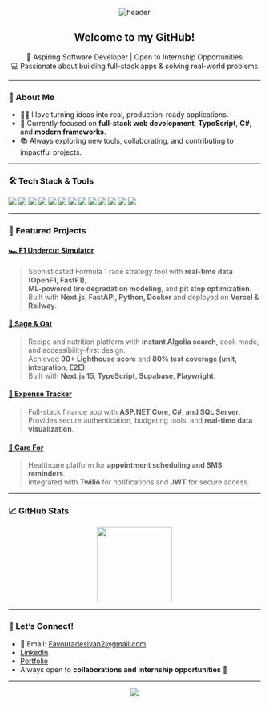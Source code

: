 <!-- Banner or profile image (optional) -->
<p align="center">
  <img src="https://capsule-render.vercel.app/api?type=waving&color=gradient&height=150&section=header&text=Hi%20there!%20I'm%20Favour%20👋&fontSize=35&fontAlignY=40" alt="header"/>
</p>

<h2 align="center">Welcome to my GitHub!</h2>

<p align="center">
  🚀 Aspiring Software Developer | Open to Internship Opportunities<br/>
  💻 Passionate about building full-stack apps & solving real-world problems
</p>

---

### 🌟 About Me
- 👨‍💻 I love turning ideas into real, production-ready applications.  
- 🌱 Currently focused on **full-stack web development**, **TypeScript**, **C#**, and **modern frameworks**.  
- 📚 Always exploring new tools, collaborating, and contributing to impactful projects.  

---

### 🛠️ Tech Stack & Tools

<p>
  <img src="https://img.shields.io/badge/-C%23-239120?style=flat&logo=c-sharp&logoColor=white"/>
  <img src="https://img.shields.io/badge/-TypeScript-3178c6?style=flat&logo=typescript&logoColor=white"/>
  <img src="https://img.shields.io/badge/-Python-3776AB?style=flat&logo=python&logoColor=white"/>
  <img src="https://img.shields.io/badge/-Java-007396?style=flat&logo=java&logoColor=white"/>
  <img src="https://img.shields.io/badge/-JavaScript-f7df1e?style=flat&logo=javascript&logoColor=black"/>
  <img src="https://img.shields.io/badge/-React-61dafb?style=flat&logo=react&logoColor=black"/>
  <img src="https://img.shields.io/badge/-Next.js-000000?style=flat&logo=nextdotjs&logoColor=white"/>
  <img src="https://img.shields.io/badge/-FastAPI-009688?style=flat&logo=fastapi&logoColor=white"/>
  <img src="https://img.shields.io/badge/-ASP.NET-512bd4?style=flat&logo=.net&logoColor=white"/>
  <img src="https://img.shields.io/badge/-SQL_Server-cc2927?style=flat&logo=microsoft-sql-server&logoColor=white"/>
  <img src="https://img.shields.io/badge/-Docker-2496ED?style=flat&logo=docker&logoColor=white"/>
  <img src="https://img.shields.io/badge/-Git-F05032?style=flat&logo=git&logoColor=white"/>
  <img src="https://img.shields.io/badge/-VS_Code-007ACC?style=flat&logo=visual-studio-code&logoColor=white"/>
</p>

---

### 📌 Featured Projects

#### [🏎️ F1 Undercut Simulator](https://github.com/Favour01216/F1-Undercut-Simulator)
> Sophisticated Formula 1 race strategy tool with **real-time data (OpenF1, FastF1)**,  
> **ML-powered tire degradation modeling**, and **pit stop optimization**.  
> Built with **Next.js, FastAPI, Python, Docker** and deployed on **Vercel & Railway**.  

#### [🥗 Sage & Oat](https://github.com/Favour01216/Sage-Oat)
> Recipe and nutrition platform with **instant Algolia search**, cook mode, and accessibility-first design.  
> Achieved **90+ Lighthouse score** and **80% test coverage (unit, integration, E2E)**.  
> Built with **Next.js 15, TypeScript, Supabase, Playwright**.  

#### [💸 Expense Tracker](https://github.com/Favour01216/Expense-Tracker)
> Full-stack finance app with **ASP.NET Core, C#, and SQL Server**.  
> Provides secure authentication, budgeting tools, and **real-time data visualization**.  

#### [🏥 Care For](https://github.com/Favour01216/Carefor)
> Healthcare platform for **appointment scheduling and SMS reminders**.  
> Integrated with **Twilio** for notifications and **JWT** for secure access.  

---

### 📈 GitHub Stats

<p align="center">
  <img src="https://github-readme-stats.vercel.app/api/top-langs/?username=Favour01216&layout=compact&theme=radical" height="150"/>
</p>

---

### 🤝 Let’s Connect!
- 📧 Email: [Favouradesiyan2@gmail.com](mailto:Favouradesiyan2@gmail.com)  
- [LinkedIn](https://www.linkedin.com/in/Favourade/)  
- [Portfolio](https://next-js-portfolio-delta-lilac.vercel.app)  
- Always open to **collaborations and internship opportunities** 🚀  

---

<p align="center">
  <img src="https://capsule-render.vercel.app/api?type=waving&color=gradient&height=120&section=footer"/>
</p>
